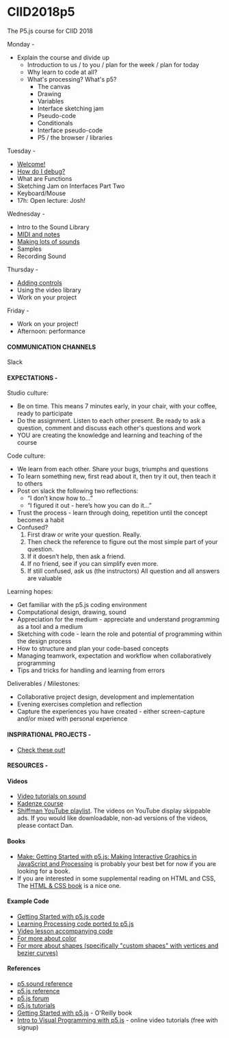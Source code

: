 # CIID2018p5
The P5.js course for CIID 2018

Monday - 

  * Explain the course and divide up
    - Introduction to us / to you / plan for the week / plan for today
    - Why learn to code at all?
    - What's processing? What's p5?
      - The canvas
      - Drawing
      - Variables
      - Interface sketching jam
      - Pseudo-code
      - Conditionals
      - Interface pseudo-code
      - P5 / the browser / libraries

Tuesday - 

  * [Welcome!](https://docs.google.com/presentation/d/1-mCoQY1DI_YerSKSJnKx5Ll5G8LBtsNX9pa5OZHyHLI/edit?usp=sharing)
  * [How do I debug?](https://docs.google.com/presentation/d/1aO17BFwzLsxWvytMqbmU6YrRVdhP4K0tA44eC2r6HmQ/edit?usp=sharing)
  * What are Functions
  * Sketching Jam on Interfaces Part Two 
  * Keyboard/Mouse
  * 17h: Open lecture: Josh!

Wednesday -

  * Intro to the Sound Library
  * [MIDI and notes](/CIID2018p5/midi_and_notes)
  * [Making lots of sounds](/CIID2018p5/auto_piano)
  * Samples
  * Recording Sound

Thursday - 

  * [Adding controls](https://docs.google.com/presentation/d/1W8F8W2Z2OExRgOhqkdYtpIaenhohBva9wiJDwSVNhdU/edit?usp=sharing)
  * Using the video library
  * Work on your project

Friday - 

  * Work on your project!
  * Afternoon: performance

#### COMMUNICATION CHANNELS
Slack

#### EXPECTATIONS -
Studio culture:

  * Be on time. This means 7 minutes early, in your chair, with your coffee, ready to participate
  * Do the assignment. Listen to each other present. Be ready to ask a question, comment and discuss each other's questions and work
  * YOU are creating the knowledge and learning and teaching of the course

Code culture:

  * We learn from each other. Share your bugs, triumphs and questions
  * To learn something new, first read about it, then try it out, then teach it to others
  * Post on slack the following two reflections:
      - “I don’t know how to…”
      - “I figured it out - here’s how you can do it…”
  * Trust the process - learn through doing, repetition until the concept becomes a habit
  * Confused? 
    1. First draw or write your question. Really. 
    2. Then check the reference to figure out the most simple part of your question. 
    3. If it doesn’t help, then ask a friend. 
    4. If no friend, see if you can simplify even more. 
    5. If still confused, ask us (the instructors)
All question and all answers are valuable

Learning hopes:

  * Get familiar with the p5.js coding environment
  * Computational design, drawing, sound
  * Appreciation for the medium - appreciate and understand programming as a tool and a medium
  * Sketching with code - learn the role and potential of programming within the design process
  * How to structure and plan your code-based concepts
  * Managing teamwork, expectation and workflow when collaboratively programming
  * Tips and tricks for handling and learning from errors

Deliverables / Milestones:

  * Collaborative project design, development and implementation
  * Evening exercises completion and reflection
  * Capture the experiences you have created - either screen-capture and/or mixed with personal experience

#### INSPIRATIONAL PROJECTS - 
- [Check these out!](https://joshuajnoble.github.io/CIID2018p5/wiki/inspirationalProjects)

#### RESOURCES -
#### Videos
- [Video tutorials on sound](https://www.youtube.com/playlist?list=PLRqwX-V7Uu6aFcVjlDAkkGIixw70s7jpW)
- [Kadenze course](https://www.kadenze.com/courses/introduction-to-programming-for-the-visual-arts-with-p5-js/info)
- [Shiffman YouTube playlist](https://www.youtube.com/user/shiffman/playlists?sort=dd&view=50&shelf_id=14). The videos on YouTube display skippable ads.  If you would like downloadable, non-ad versions of the videos, please contact Dan.

#### Books
- [Make: Getting Started with p5.js: Making Interactive Graphics in JavaScript and Processing](http://amzn.to/1PmztVt) is probably your best bet for now if you are looking for a book.
- If you are interested in some supplemental reading on HTML and CSS, The [HTML & CSS book](http://www.htmlandcssbook.com/) is a nice one.

#### Example Code
- [Getting Started with p5.js code](https://github.com/lmccart/gswp5.js-code)
- [Learning Processing code ported to p5.js](https://github.com/shiffman/LearningProcessing-p5.js)
- [Video lesson accompanying code](https://github.com/CodingRainbow/Rainbow-Code/tree/master/p5.js)
- [For more about color](https://programmingdesignsystems.com/color/a-short-history-of-color-theory/index.html)
- [For more about shapes (specifically "custom shapes" with vertices and bezier curves)](https://programmingdesignsystems.com/shape/custom-shapes/index.html#custom-shapes-pANLh0l)

#### References
- [p5.sound reference](http://p5js.org/reference/#/libraries/p5.sound)
- [p5.js reference](http://p5js.org/reference)
- [p5.js forum](http://forum.processing.org/two/)
- [p5.js tutorials](https://p5js.org/learn/)
- [Getting Started with p5.js](http://amzn.to/1PmztVt) - O'Reilly book
- [Intro to Visual Programming with p5.js](https://www.kadenze.com/courses/introduction-to-programming-for-the-visual-arts-with-p5-js) - online video tutorials (free with signup)